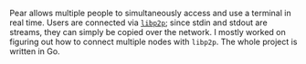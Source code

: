 Pear allows multiple people to simultaneously access and use a terminal in real
time. Users are connected via [`libp2p`](https://libp2p.io/); since stdin and
stdout are streams, they can simply be copied over the network. I mostly worked
on figuring out how to connect multiple nodes with `libp2p`. The whole project
is written in Go.
